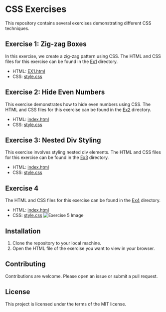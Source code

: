 # CSS Exercises

This repository contains several exercises demonstrating different CSS techniques.

## Exercise 1: Zig-zag Boxes

In this exercise, we create a zig-zag pattern using CSS. The HTML and CSS files for this exercise can be found in the [Ex1](Ex1/) directory.

- HTML: [EX1.html](Ex1/EX1.html)
- CSS: [style.css](Ex1/css/style.css)

## Exercise 2: Hide Even Numbers

This exercise demonstrates how to hide even numbers using CSS. The HTML and CSS files for this exercise can be found in the [Ex2](Ex2/) directory.

- HTML: [index.html](Ex2/index.html)
- CSS: [style.css](Ex2/css/style.css)

## Exercise 3: Nested Div Styling

This exercise involves styling nested div elements. The HTML and CSS files for this exercise can be found in the [Ex3](Ex3/) directory.

- HTML: [index.html](Ex3/index.html)
- CSS: [style.css](Ex3/css/style.css)

## Exercise 4

The HTML and CSS files for this exercise can be found in the [Ex4](Ex4/) directory.

- HTML: [index.html](Ex4/index.html)
- CSS: [style.css](Ex4/css/style.css)
![Exercise 5 Image](img/exercise5.png)
## Installation

1. Clone the repository to your local machine.
2. Open the HTML file of the exercise you want to view in your browser.

## Contributing

Contributions are welcome. Please open an issue or submit a pull request.

## License

This project is licensed under the terms of the MIT license.
